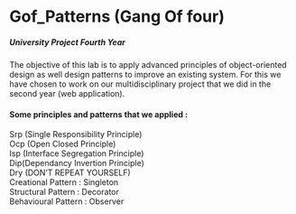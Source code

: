 # Gof_Patterns (Gang Of four) 
##### University Project Fourth Year 
The objective of this lab is to apply advanced principles of object-oriented design as well design patterns to improve an existing system. For this we have chosen to work on our multidisciplinary project that we did in the second year (web application). 
#### Some principles and patterns that we applied :
Srp (Single Responsibility Principle)  
Ocp (Open Closed Principle)  
Isp (Interface Segregation Principle)  
Dip(Dependancy Invertion Principle)  
Dry (DON’T REPEAT YOURSELF)  
Creational Pattern : Singleton  
Structural Pattern : Decorator  
Behavioural Pattern : Observer    
 

